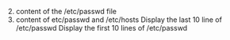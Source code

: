 2. content of the /etc/passwd file
3. content of etc/passwd and /etc/hosts
Display the last 10 line of /etc/passwd
Display the first 10 lines of /etc/passwd
